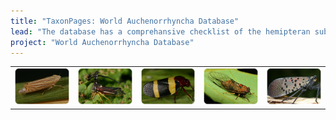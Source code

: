 ```yaml
---
title: "TaxonPages: World Auchenorrhyncha Database"
lead: "The database has a comprehansive checklist of the hemipteran suborder Auchenorrhyncha. Besides nomenclature, the database contains descriptions, distributions, biological associations (host plants, parasitoids, etc.), literature references, illustrations, and tools for identification of selected groups. It was designed and maintained with support from several grants from National Science Foundation (USA)."
project: "World Auchenorrhyncha Database"
---
```


<table border='0' align='center' width='100%'><tr>
<td><img src='../public/Flexamia_grammica_Cicadellidae.png' alt='Cicadellidae: Flexamia grammica (Ball, 1900). Photo by C.H. Dietrich'></td>
<td><img src='../public/Bocydium_PNSO.png' alt='Membracidae: Bocydium sp. Photo by C.H. Dietrich'></td>
<td><img src='../public/Cercopidae_Brazil.png' alt='Cecropidae from Brazil. Photo by C.H. Dietrich'></td>
<td><img src='../public/Cicadidae_Cicadetta_calliope.png' alt='Cicadidae: Cicadetta calliope (Walker, 1830). Photo by C.H. Dietrich'></td>
<td><img src='../public/Fulgorid_Lycorma_delicatula_China.png' alt='Fulgoridae: Lycorma delicatula (White, 1845). Photo by C.H. Dietrich'></td>
</tr></table>

<br>
<center>
<autocomplete-otu style='40rem;'/>
</center>

